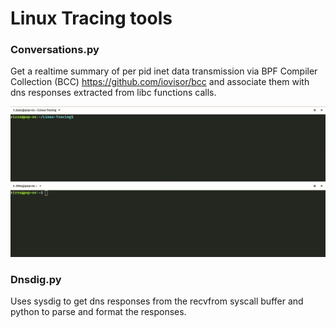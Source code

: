 # Linux Tracing tools

### Conversations.py
Get a realtime summary of per pid inet data transmission via BPF Compiler Collection (BCC) https://github.com/iovisor/bcc and associate them with dns responses extracted from libc functions calls.

![Conversations - Animated gif demo](pictures/conversations.gif)

### Dnsdig.py
Uses sysdig to get dns responses from the recvfrom syscall buffer and python to parse and format the responses.
